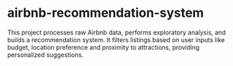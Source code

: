 # airbnb-recommendation-system
This project processes raw Airbnb data, performs exploratory analysis, and builds a recommendation system. It filters listings based on user inputs like budget, location preference and proximity to attractions, providing personalized suggestions.
